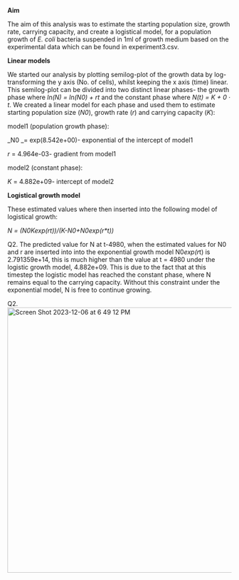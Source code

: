 
**Aim**

The aim of this analysis was to estimate the starting population size, growth rate, carrying capacity, and create a logistical model, for a population growth of _E. coli_ bacteria suspended in 1ml of growth medium based on the experimental data which can be found in experiment3.csv. 

**Linear models**

We started our analysis by plotting semilog-plot of the growth data by log-transforming the y axis (No. of cells), whilst keeping the x axis  (time) linear. This semilog-plot can be divided into two distinct linear phases- the growth phase where _ln(N) = ln(N0) + rt_ and the constant phase where _N(t) = K + 0 · t_. We created a linear model for each phase and used them to estimate starting population size (_N0_), growth rate (_r_) and carrying capacity (_K_):

model1 (population growth phase):

_N0 _= exp(8.542e+00)- exponential of the intercept of model1

_r_ = 4.964e-03- gradient from model1

model2 (constant phase):

_K_ =  4.882e+09- intercept of model2

**Logistical growth model**

These estimated values where then inserted into the following model of logistical growth:

_N = (N0*K*exp(r*t))/(K-N0+N0*exp(r*t))_

Q2. The predicted value for N at t-4980, when the estimated values for N0 and r are inserted into into the exponential growth model N0*exp(r*t) is 2.791359e+14, this is much higher than the value at t = 4980 under the logistic growth model, 4.882e+09. This is due to the fact that at this timestep the logistic model has reached the constant phase, where N remains equal to the carrying capacity. Without this constraint under the exponential model, N is free to continue growing.

Q2. 
<img width="595" alt="Screen Shot 2023-12-06 at 6 49 12 PM" src="https://github.com/Echidna03/logistic_growth/assets/114155443/e2a1bb28-9c62-4143-84cd-9c37c9d271dc">

